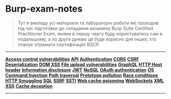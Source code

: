 # Burp-exam-notes

>Тут я викладу усі матеріали та лабораторні роботи які проходив під час підготовки до складання екзамену Burp Suite Certified Practitioner Exam, якими в першу чергу буду користуватись сам в подальшому, а по друге думаю це буде корисно для інших, хто планує отримати сертифікацію BSCP.

----

**[Access control vulnerabilities](#Access-control-vulnerabilities)** 
**[API](#API)** 
**[Authentication](#Authentication)**
**[CORS](#CORS)**
**[CSRF](#CSRF)**
**[Deserialization](#Deserialization)**
**[DOM XSS](#DOM-XSS)**
**[File upload vulnerabilities](#File-uploa-vulnerabilities)**
**[GraphQL](#GraphQL)**
**[HTTP Host header](#HTTP-Host-header)**
**[Information disclosure](#Information-disclosure)**
**[JWT](#JWT)**
**[NoSQL](#NoSQL)**
**[OAuth authentication](#OAuth-authentication)**
**[OS Command Injection](#OS-Command-Injection)**
**[Path traversal](#Path-traversal)**
**[Prototype pollution](#Prototype-pollution)**
**[Race conditions](#Race-conditions)**
**[HTTP Smuggling](#HTTP-Smuggling)**
**[SQL](#SQL)**
**[SSRF](#SSRF)**
**[SSTI](#SSTI)**
**[Web cache poisoning](#Web-cache-poisoning)**
**[WebSockets](#WebSockets)**
**[XML](#XML)**
**[XSS](#XSS)**
**[Сache deception](#Сache-deception)**

----
